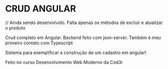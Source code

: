 # CRUD ANGULAR

// Ainda sendo desenvolvido. Falta apenas os métodos de excluir e atualizar o produto

Crud completo em Angular. Backend feito com json-server. Também é meu primeiro contato com Typescript

Sistema para exemplificar a construção de um cadastro em angular!

Feito no curso Desenvolvimento Web Moderno da Cod3r